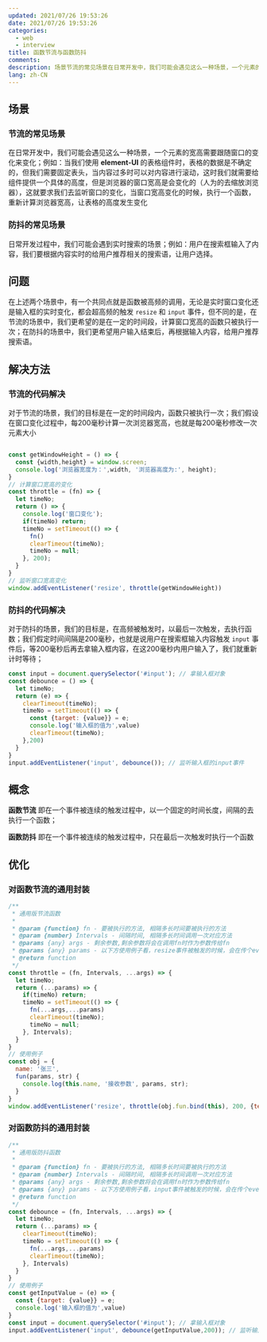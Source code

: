 ```yaml
---
updated: 2021/07/26 19:53:26
date: 2021/07/26 19:53:26
categories: 
  - web
  - interview
title: 函数节流与函数防抖
comments: 
description: 场景节流的常见场景在日常开发中，我们可能会遇见这么一种场景，一个元素的宽高需要跟随窗口的变化来变化；例如：当我们使用 element-UI 的表格组件时，表格的数据是不确定的，但我们需要固定表头，当内容过多时可以对内容进行滚动，这时我们就需要给组件提供一个具体的高度，但是浏览器的窗口宽高是会变化的（人为的去缩放浏览器），这就要求我们去监听窗口的变化，当窗口宽高变化的时候，执行一个函数，重新计算浏览器宽高，让表格的高度发生变化
lang: zh-CN
---
```


## 场景

### 节流的常见场景

在日常开发中，我们可能会遇见这么一种场景，一个元素的宽高需要跟随窗口的变化来变化；例如：当我们使用 **element-UI** 的表格组件时，表格的数据是不确定的，但我们需要固定表头，当内容过多时可以对内容进行滚动，这时我们就需要给组件提供一个具体的高度，但是浏览器的窗口宽高是会变化的（人为的去缩放浏览器），这就要求我们去监听窗口的变化，当窗口宽高变化的时候，执行一个函数，重新计算浏览器宽高，让表格的高度发生变化

### 防抖的常见场景

日常开发过程中，我们可能会遇到实时搜索的场景；例如：用户在搜索框输入了内容，我们要根据内容实时的给用户推荐相关的搜索语，让用户选择。

## 问题

在上述两个场景中，有一个共同点就是函数被高频的调用，无论是实时窗口变化还是输入框的实时变化，都会超高频的触发 `resize` 和 `input` 事件，但不同的是，在节流的场景中，我们更希望的是在一定的时间段，计算窗口宽高的函数只被执行一次；在防抖的场景中，我们更希望用户输入结束后，再根据输入内容，给用户推荐搜索语。

## 解决方法

### 节流的代码解决

对于节流的场景，我们的目标是在一定的时间段内，函数只被执行一次；我们假设在窗口变化过程中，每200毫秒计算一次浏览器宽高，也就是每200毫秒修改一次元素大小

```js

const getWindowHeight = () => {
  const {width,height} = window.screen;
  console.log('浏览器宽度为：',width, '浏览器高度为:', height);
}
// 计算窗口宽高的变化
const throttle = (fn) => {
  let timeNo;
  return () => {
  	console.log('窗口变化');
    if(timeNo) return;
    timeNo = setTimeout(() => {
      fn()
      clearTimeout(timeNo);
      timeNo = null;
    }, 200);
  }
}
// 监听窗口宽高变化
window.addEventListener('resize', throttle(getWindowHeight))

```

### 防抖的代码解决

对于防抖的场景，我们的目标是，在高频被触发时，以最后一次触发，去执行函数；我们假定时间间隔是200毫秒，也就是说用户在搜索框输入内容触发 `input` 事件后，等200毫秒后再去拿输入框内容，在这200毫秒内用户输入了，我们就重新计时等待；

```js
const input = document.querySelector('#input'); // 拿输入框对象
const debounce = () => {
  let timeNo;
  return (e) => {
    clearTimeout(timeNo);
    timeNo = setTimeout(() => {
      const {target: {value}} = e;
      console.log('输入框的值为',value)
      clearTimeout(timeNo);
    },200)
  }
}
input.addEventListener('input', debounce()); // 监听输入框的input事件
```

## 概念

**函数节流** 即在一个事件被连续的触发过程中，以一个固定的时间长度，间隔的去执行一个函数；

**函数防抖** 即在一个事件被连续的触发过程中，只在最后一次触发时执行一个函数

## 优化

### 对函数节流的通用封装

```js
/**
 * 通用版节流函数
 *
 * @param {function} fn - 要被执行的方法, 相隔多长时间要被执行的方法
 * @param {number} Intervals - 间隔时间, 相隔多长时间调用一次对应方法
 * @params {any} args - 剩余参数,剩余参数将会在调用fn时作为参数传给fn
 * @params {any} params - 以下方使用例子看，resize事件被触发的时候，会在传个event对象过去，所以同样需要接收
 * @return function
 */
const throttle = (fn, Intervals, ...args) => {
  let timeNo;
  return (...params) => {
    if(timeNo) return;
    timeNo = setTimeout(() => {
      fn(...args,...params)
      clearTimeout(timeNo);
      timeNo = null;
    }, Intervals);
  }
}
// 使用例子
const obj = {
  name: '张三',
  fun(params, str) {
    console.log(this.name, '接收参数', params, str);
  }
}
window.addEventListener('resize', throttle(obj.fun.bind(this), 200, {text: '最外面传的第一个参数'}, '最外面传的第二个参数'))
```

### 对函数防抖的通用封装

```js
/**
 * 通用版防抖函数
 *
 * @param {function} fn - 要被执行的方法, 相隔多长时间要被执行的方法
 * @param {number} Intervals - 间隔时间, 相隔多长时间调用一次对应方法
 * @params {any} args - 剩余参数,剩余参数将会在调用fn时作为参数传给fn
 * @params {any} params - 以下方使用例子看，input事件被触发的时候，会在传个event对象过去，所以同样需要接收
 * @return function
 */
const debounce = (fn, Intervals, ...args) => {
  let timeNo;
  return (...params) => {
    clearTimeout(timeNo);
    timeNo = setTimeout(() => {
      fn(...args,...params)
      clearTimeout(timeNo);
    }, Intervals)
  }
}
// 使用例子
const getInputValue = (e) => {
  const {target: {value}} = e;
  console.log('输入框的值为',value)
}
const input = document.querySelector('#input'); // 拿输入框对象
input.addEventListener('input', debounce(getInputValue,200)); // 监听输入框的input事件
```

